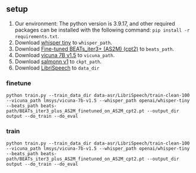 ## setup
1. Our environment: The python version is 3.9.17, and other required packages can be installed with the following command: ```pip install -r requirements.txt```.
2. Download [whisper tiny](https://huggingface.co/openai/whisper-tiny/tree/main) to ```whisper_path```.
3. Download [Fine-tuned BEATs_iter3+ (AS2M) (cpt2)](https://valle.blob.core.windows.net/share/BEATs/BEATs_iter3_plus_AS2M_finetuned_on_AS2M_cpt2.pt?sv=2020-08-04&st=2023-03-01T07%3A51%3A05Z&se=2033-03-02T07%3A51%3A00Z&sr=c&sp=rl&sig=QJXmSJG9DbMKf48UDIU1MfzIro8HQOf3sqlNXiflY1I%3D) to `beats_path`.
4. Download [vicuna 7B v1.5](https://huggingface.co/lmsys/vicuna-7b-v1.5/tree/main) to ```vicuna_path```.
5. Download [salmonn v1](https://huggingface.co/tsinghua-ee/SALMONN/blob/main/salmonn_v1.pth) to ```ckpt_path```.
6. Download [LibriSpeech](http://www.openslr.org/12/) to ```data_dir```

### finetune
```
python train.py --train_data_dir data-asr/LibriSpeech/train-clean-100 --vicuna_path lmsys/vicuna-7b-v1.5 --whisper_path openai/whisper-tiny --beats_path beats-path/BEATs_iter3_plus_AS2M_finetuned_on_AS2M_cpt2.pt --output_dir output --do_train --do_eval
```
### train 
```
python train.py --train_data_dir data-asr/LibriSpeech/train-clean-100 --vicuna_path lmsys/vicuna-7b-v1.5 --whisper_path openai/whisper-tiny --beats_path beats-path/BEATs_iter3_plus_AS2M_finetuned_on_AS2M_cpt2.pt --output_dir output --do_train --do_eval
```
